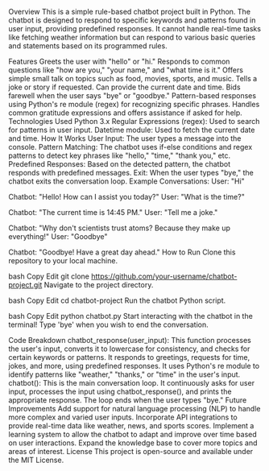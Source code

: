 Overview
This is a simple rule-based chatbot project built in Python.
The chatbot is designed to respond to specific keywords and patterns found in user input, providing predefined responses. 
It cannot handle real-time tasks like fetching weather information but can respond to various basic queries and statements based on its programmed rules.

Features
Greets the user with "hello" or "hi."
Responds to common questions like "how are you," "your name," and "what time is it."
Offers simple small talk on topics such as food, movies, sports, and music.
Tells a joke or story if requested.
Can provide the current date and time.
Bids farewell when the user says "bye" or "goodbye."
Pattern-based responses using Python's re module (regex) for recognizing specific phrases.
Handles common gratitude expressions and offers assistance if asked for help.
Technologies Used
Python 3.x
Regular Expressions (regex): Used to search for patterns in user input.
Datetime module: Used to fetch the current date and time.
How It Works
User Input: The user types a message into the console.
Pattern Matching: The chatbot uses if-else conditions and regex patterns to detect key phrases like "hello," "time," "thank you," etc.
Predefined Responses: Based on the detected pattern, the chatbot responds with predefined messages.
Exit: When the user types "bye," the chatbot exits the conversation loop.
Example Conversations:
User: "Hi"

Chatbot: "Hello! How can I assist you today?"
User: "What is the time?"

Chatbot: "The current time is 14:45 PM."
User: "Tell me a joke."

Chatbot: "Why don't scientists trust atoms? Because they make up everything!"
User: "Goodbye"

Chatbot: "Goodbye! Have a great day ahead."
How to Run
Clone this repository to your local machine.

bash
Copy
Edit
git clone https://github.com/your-username/chatbot-project.git
Navigate to the project directory.

bash
Copy
Edit
cd chatbot-project
Run the chatbot Python script.

bash
Copy
Edit
python chatbot.py
Start interacting with the chatbot in the terminal! Type 'bye' when you wish to end the conversation.

Code Breakdown
chatbot_response(user_input):
This function processes the user's input, converts it to lowercase for consistency, and checks for certain keywords or patterns.
It responds to greetings, requests for time, jokes, and more, using predefined responses.
It uses Python's re module to identify patterns like "weather," "thanks," or "time" in the user's input.
chatbot():
This is the main conversation loop.
It continuously asks for user input, processes the input using chatbot_response(), and prints the appropriate response.
The loop ends when the user types "bye."
Future Improvements
Add support for natural language processing (NLP) to handle more complex and varied user inputs.
Incorporate API integrations to provide real-time data like weather, news, and sports scores.
Implement a learning system to allow the chatbot to adapt and improve over time based on user interactions.
Expand the knowledge base to cover more topics and areas of interest.
License
This project is open-source and available under the MIT License.
